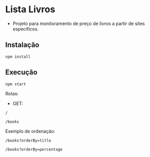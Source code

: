 # Lista Livros

* Projeto para monitoramento de preço de livros a partir de sites específicos.

## Instalação

`npm install`

## Execução

`npm start`

Rotas: 

* GET:

`/` 

`/books`

Exemplo de ordenação:

`/books?orderBy=title`
 
`/books?orderBy=percentage`
